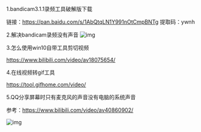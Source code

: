 1.bandicam3.1.1录频工具破解版下载

链接：https://pan.baidu.com/s/1AbQtqLN1Y991nOtCmpBNTg 提取码：ywnh



2.解决bandicam录频没有声音
![img](https://github.com/UryWu/resource/blob/master/images/%E8%A7%A3%E5%86%B3bandicam%E5%BD%95%E9%A2%91%E6%B2%A1%E6%9C%89%E5%A3%B0%E9%9F%B3.gif)


3.怎么使用win10自带工具剪切视频

https://www.bilibili.com/video/av18075654/



4.在线视频转gif工具

https://tool.gifhome.com/video/



5.QQ分享屏幕时只有麦克风的声音没有电脑的系统声音

参考：https://www.bilibili.com/video/av40860902/

![img](https://github.com/UryWu/resource/blob/master/images/QQ%E5%88%86%E4%BA%AB%E5%B1%8F%E5%B9%95%E6%97%B6%E5%8F%AA%E6%9C%89%E9%BA%A6%E5%85%8B%E9%A3%8E%E7%9A%84%E5%A3%B0%E9%9F%B3%E6%B2%A1%E6%9C%89%E7%94%B5%E8%84%91%E7%9A%84%E7%B3%BB%E7%BB%9F%E5%A3%B0%E9%9F%B3.gif)

